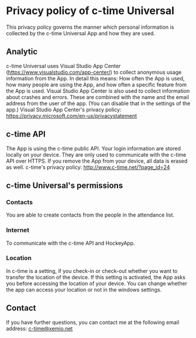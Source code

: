 # Privacy policy of c-time Universal

This privacy policy governs the manner which personal information is collected by the c-time Universal App and how they are used.

## Analytic
c-time Universal uses Visual Studio App Center (https://www.visualstudio.com/app-center/) to collect anonymous usage information from the App.
In detail this means: How often the App is used, how many people are using the App, and how often a specific feature from the App is used.
Visual Studio App Center is also used to collect information about crashes and errors. These are combined with the name and the email address from the user of the app.
(You can disable that in the settings of the app.)
Visual Studio App Center's privacy policy: https://privacy.microsoft.com/en-us/privacystatement

## c-time API
The App is using the c-time public API.
Your login information are stored locally on your device. They are only used to communicate with the c-time API over HTTPS.
If you remove the App from your device, all data is erased as well.
c-time's privacy policy: http://www.c-time.net/?page_id=24

## c-time Universal's permissions

### Contacts
You are able to create contacts from the people in the attendance list.

### Internet
To communicate with the c-time API and HockeyApp.

### Location
In c-time is a setting, if you check-in or check-out whether you want to transfer the location of the device.
If this setting is activated, the App asks you before accessing the location of your device.
You can change whether the app can access your location or not in the windows settings.

## Contact
If you have further questions, you can contact me at the following email address:
c-time@xemio.net